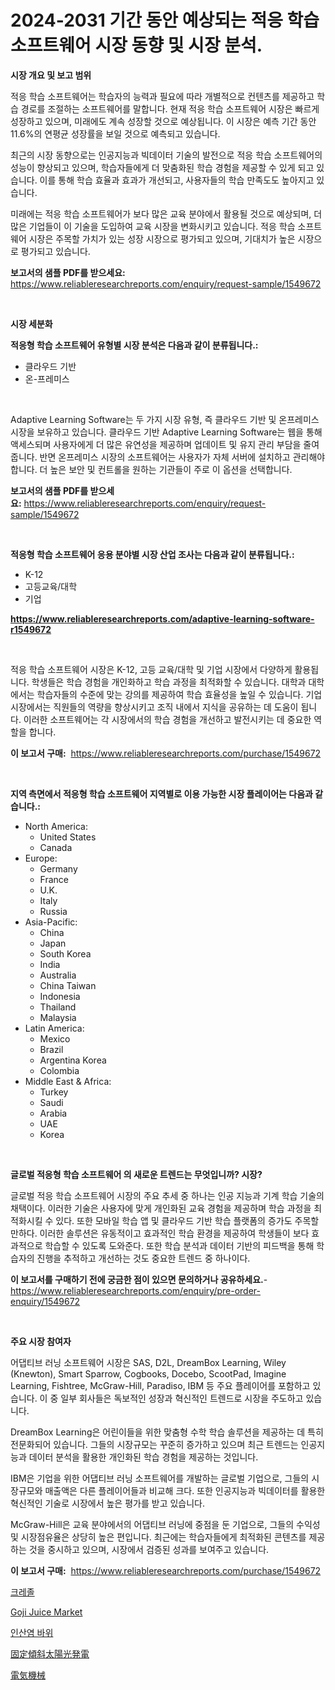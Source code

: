 <p><h1>2024-2031 기간 동안 예상되는 적응 학습 소프트웨어 시장 동향 및 시장 분석.</h1></p><p><strong>시장 개요 및 보고 범위</strong></p>
<p><p>적응 학습 소프트웨어는 학습자의 능력과 필요에 따라 개별적으로 컨텐츠를 제공하고 학습 경로를 조절하는 소프트웨어를 말합니다. 현재 적응 학습 소프트웨어 시장은 빠르게 성장하고 있으며, 미래에도 계속 성장할 것으로 예상됩니다. 이 시장은 예측 기간 동안 11.6%의 연평균 성장률을 보일 것으로 예측되고 있습니다.</p><p>최근의 시장 동향으로는 인공지능과 빅데이터 기술의 발전으로 적응 학습 소프트웨어의 성능이 향상되고 있으며, 학습자들에게 더 맞춤화된 학습 경험을 제공할 수 있게 되고 있습니다. 이를 통해 학습 효율과 효과가 개선되고, 사용자들의 학습 만족도도 높아지고 있습니다.</p><p>미래에는 적응 학습 소프트웨어가 보다 많은 교육 분야에서 활용될 것으로 예상되며, 더 많은 기업들이 이 기술을 도입하여 교육 시장을 변화시키고 있습니다. 적응 학습 소프트웨어 시장은 주목할 가치가 있는 성장 시장으로 평가되고 있으며, 기대치가 높은 시장으로 평가되고 있습니다.</p></p>
<p><strong>보고서의 샘플 PDF를 받으세요:</strong> <a href="https://www.reliableresearchreports.com/enquiry/request-sample/1549672">https://www.reliableresearchreports.com/enquiry/request-sample/1549672</a></p>
<p>&nbsp;</p>
<p><strong>시장 세분화</strong></p>
<p><strong>적응형 학습 소프트웨어 유형별 시장 분석은 다음과 같이 분류됩니다.:</strong></p>
<p><ul><li>클라우드 기반</li><li>온-프레미스</li></ul></p>
<p>&nbsp;</p>
<p><p>Adaptive Learning Software는 두 가지 시장 유형, 즉 클라우드 기반 및 온프레미스 시장을 보유하고 있습니다. 클라우드 기반 Adaptive Learning Software는 웹을 통해 액세스되며 사용자에게 더 많은 유연성을 제공하며 업데이트 및 유지 관리 부담을 줄여줍니다. 반면 온프레미스 시장의 소프트웨어는 사용자가 자체 서버에 설치하고 관리해야 합니다. 더 높은 보안 및 컨트롤을 원하는 기관들이 주로 이 옵션을 선택합니다.</p></p>
<p><strong>보고서의 샘플 PDF를 받으세요:</strong>&nbsp;<a href="https://www.reliableresearchreports.com/enquiry/request-sample/1549672">https://www.reliableresearchreports.com/enquiry/request-sample/1549672</a></p>
<p>&nbsp;</p>
<p><strong> 적응형 학습 소프트웨어 응용 분야별 시장 산업 조사는 다음과 같이 분류됩니다.:</strong></p>
<p><ul><li>K-12</li><li>고등교육/대학</li><li>기업</li></ul></p>
<p><strong><a href="https://www.reliableresearchreports.com/adaptive-learning-software-r1549672">https://www.reliableresearchreports.com/adaptive-learning-software-r1549672</a></strong></p>
<p>&nbsp;</p>
<p><p>적응 학습 소프트웨어 시장은 K-12, 고등 교육/대학 및 기업 시장에서 다양하게 활용됩니다. 학생들은 학습 경험을 개인화하고 학습 과정을 최적화할 수 있습니다. 대학과 대학에서는 학습자들의 수준에 맞는 강의를 제공하여 학습 효율성을 높일 수 있습니다. 기업 시장에서는 직원들의 역량을 향상시키고 조직 내에서 지식을 공유하는 데 도움이 됩니다. 이러한 소프트웨어는 각 시장에서의 학습 경험을 개선하고 발전시키는 데 중요한 역할을 합니다.</p></p>
<p><strong>이 보고서 구매:</strong>&nbsp; <a href="https://www.reliableresearchreports.com/purchase/1549672">https://www.reliableresearchreports.com/purchase/1549672</a></p>
<p>&nbsp;</p>
<p><strong>지역 측면에서 적응형 학습 소프트웨어 지역별로 이용 가능한 시장 플레이어는 다음과 같습니다.:</strong></p>
<p><ul>
    <li>
        North America:
        <ul>
            <li>United States</li>
            <li>Canada</li>
        </ul>
    </li>
    <li>
        Europe:
        <ul>
            <li>Germany</li>
            <li>France</li>
            <li>U.K.</li>
            <li>Italy</li>
            <li>Russia</li>
        </ul>
    </li>
    <li>
        Asia-Pacific:
        <ul>
            <li>China</li>
            <li>Japan</li>
            <li>South Korea</li>
            <li>India</li>
            <li>Australia</li>
            <li>China Taiwan</li>
            <li>Indonesia</li>
            <li>Thailand</li>
            <li>Malaysia</li>
        </ul>
    </li>
    <li>
        Latin America:
        <ul>
            <li>Mexico</li>
            <li>Brazil</li>
            <li>Argentina Korea</li>
            <li>Colombia</li>
        </ul>
    </li>
    <li>
        Middle East & Africa:
        <ul>
            <li>Turkey</li>
            <li>Saudi</li>
            <li>Arabia</li>
            <li>UAE</li>
            <li>Korea</li>
        </ul>
    </li>
    </ul></p>
<p>&nbsp;</p>
<p><strong>글로벌 적응형 학습 소프트웨어 의 새로운 트렌드는 무엇입니까? 시장?</strong></p>
<p><p>글로벌 적응 학습 소프트웨어 시장의 주요 추세 중 하나는 인공 지능과 기계 학습 기술의 채택이다. 이러한 기술은 사용자에 맞게 개인화된 교육 경험을 제공하며 학습 과정을 최적화시킬 수 있다. 또한 모바일 학습 앱 및 클라우드 기반 학습 플랫폼의 증가도 주목할 만하다. 이러한 솔루션은 유동적이고 효과적인 학습 환경을 제공하여 학생들이 보다 효과적으로 학습할 수 있도록 도와준다. 또한 학습 분석과 데이터 기반의 피드백을 통해 학습자의 진행을 추적하고 개선하는 것도 중요한 트렌드 중 하나이다.</p></p>
<p><strong>이 보고서를 구매하기 전에 궁금한 점이 있으면 문의하거나 공유하세요.</strong>- <a href="https://www.reliableresearchreports.com/enquiry/pre-order-enquiry/1549672">https://www.reliableresearchreports.com/enquiry/pre-order-enquiry/1549672</a></p>
<p>&nbsp;</p>
<p><strong>주요 시장 참여자</strong></p>
<p><p>어댑티브 러닝 소프트웨어 시장은 SAS, D2L, DreamBox Learning, Wiley (Knewton), Smart Sparrow, Cogbooks, Docebo, ScootPad, Imagine Learning, Fishtree, McGraw-Hill, Paradiso, IBM 등 주요 플레이어를 포함하고 있습니다. 이 중 일부 회사들은 독보적인 성장과 혁신적인 트렌드로 시장을 주도하고 있습니다.</p><p>DreamBox Learning은 어린이들을 위한 맞춤형 수학 학습 솔루션을 제공하는 데 특히 전문화되어 있습니다. 그들의 시장규모는 꾸준히 증가하고 있으며 최근 트렌드는 인공지능과 데이터 분석을 활용한 개인화된 학습 경험을 제공하는 것입니다.</p><p>IBM은 기업을 위한 어댑티브 러닝 소프트웨어를 개발하는 글로벌 기업으로, 그들의 시장규모와 매출액은 다른 플레이어들과 비교해 크다. 또한 인공지능과 빅데이터를 활용한 혁신적인 기술로 시장에서 높은 평가를 받고 있습니다.</p><p>McGraw-Hill은 교육 분야에서의 어댑티브 러닝에 중점을 둔 기업으로, 그들의 수익성 및 시장점유율은 상당히 높은 편입니다. 최근에는 학습자들에게 최적화된 콘텐츠를 제공하는 것을 중시하고 있으며, 시장에서 검증된 성과를 보여주고 있습니다.</p></p>
<p><strong>이 보고서 구매:</strong>&nbsp;&nbsp;<a href="https://www.reliableresearchreports.com/purchase/1549672">https://www.reliableresearchreports.com/purchase/1549672</a></p>
<p><p><a href="https://medium.com/@percyhagernes9778/%ED%81%AC%EB%A0%88%EC%86%94-%EC%8B%9C%EC%9E%A5-%EA%B7%9C%EB%AA%A8-%EB%B0%8F-%EC%8B%9C%EC%9E%A5-%EB%8F%99%ED%96%A5-2024%EB%85%84%EB%B6%80%ED%84%B0-2031%EB%85%84%EA%B9%8C%EC%A7%80%EC%9D%98-%EC%A0%84%EB%B0%98%EC%A0%81%EC%9D%B8-%EC%82%B0%EC%97%85-%EA%B0%9C%EC%9A%94-867234088858">크레졸</a></p><p><a href="https://github.com/gdfhhhj/Market-Research-Report-List-4/blob/main/goji-juice-market.md">Goji Juice Market</a></p><p><a href="https://github.com/Tristiarton768456/Market-Research-Report-List-1/blob/main/169641016645.md">인산염 바위</a></p><p><a href="https://medium.com/@camron674/%E5%9B%BA%E5%AE%9A%E5%82%BE%E6%96%9C%E5%9E%8B%E3%81%AE%E5%A4%AA%E9%99%BD%E5%85%89%E7%99%BA%E9%9B%BB%E5%B8%82%E5%A0%B4%E3%81%AF-%E5%B8%82%E5%A0%B4%E3%82%B7%E3%82%A7%E3%82%A2-%E5%B8%82%E5%A0%B4%E5%8B%95%E5%90%91-%E5%B8%82%E5%A0%B4%E6%88%90%E9%95%B7%E3%81%AB%E9%96%A2%E3%81%99%E3%82%8B%E6%83%85%E5%A0%B1%E3%82%92%E6%8F%90%E4%BE%9B%E3%81%97%E3%81%A6%E3%81%84%E3%81%BE%E3%81%99-78b43124ac2f">固定傾斜太陽光発電</a></p><p><a href="https://medium.com/@susanjprice2023/%E9%9B%BB%E6%B0%97%E6%A9%9F%E6%A2%B0%E5%B8%82%E5%A0%B4-%E7%A8%AE%E9%A1%9E-%E3%82%A2%E3%83%97%E3%83%AA%E3%82%B1%E3%83%BC%E3%82%B7%E3%83%A7%E3%83%B3-%E5%9C%B0%E7%90%86%E3%81%AB%E3%82%88%E3%82%8B%E5%8C%85%E6%8B%AC%E7%9A%84%E3%81%AA%E8%A9%95%E4%BE%A1-b2c8e7246619">電気機械</a></p></p>